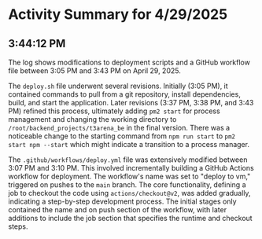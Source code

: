 # Activity Summary for 4/29/2025

## 3:44:12 PM
The log shows modifications to deployment scripts and a GitHub workflow file between 3:05 PM and 3:43 PM on April 29, 2025.

The `deploy.sh` file underwent several revisions.  Initially (3:05 PM), it contained commands to pull from a git repository, install dependencies, build, and start the application. Later revisions (3:37 PM, 3:38 PM, and 3:43 PM) refined this process, ultimately adding `pm2 start` for process management and changing the working directory to `/root/backend_projects/t3arena_be` in the final version.  There was a noticeable change to the starting command from `npm run start` to `pm2 start npm --start` which might indicate a transition to a process manager.

The `.github/workflows/deploy.yml` file was extensively modified between 3:07 PM and 3:10 PM. This involved incrementally building a GitHub Actions workflow for deployment.  The workflow's name was set to "deploy to vm," triggered on pushes to the `main` branch.  The core functionality, defining a job to checkout the code using `actions/checkout@v2`,  was added gradually, indicating a step-by-step development process.  The initial stages only contained the name and on push section of the workflow, with later additions to include the job section that specifies the runtime and checkout steps.
